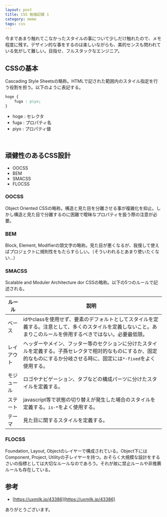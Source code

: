 ```yaml
---
layout: post
title: CSS 勉強記録 1
category: memo
tags: css
---
```


今まであまり触れてこなかったスタイルの事について少しだけ触れたので、メモ程度に残す。デザイン的な事をするのは楽しいながらも、美的センスも問われている気がして難しい。目指せ、フルスタックなエンジニア。
<!--more-->

## CSSの基本
Cascading Style Sheetsの略称。HTMLで記された範囲内のスタイル指定を行う役割を担う。以下のように表記する。

```css
hoge {
    fuga : piyo;
}
```

* hoge  : セレクタ
* fuga  : プロパティ名
* piyo  : プロパティ値

<br>

## 頑健性のあるCSS設計

* OOCSS
* BEM
* SMACSS
* FLOCSS

### OOCSS
Object Oriented CSSの略称。構造と見た目を分離させる事が複雑化を抑止。しかし構造と見た目で分離するのに困難で曖昧なプロパティを扱う際の注意が必要。

### BEM
Block, Element, Modifierの頭文字の略称。見た目が悪くなるが、我慢して使えばプロジェクトに規則性をもたらすらしい。（そういわれるとあまり使いたくない...）

### SMACSS
Scalable and Moduler Architecture dor CSSの略称。以下の5つのルールで記述される。

| ルール | 説明 |
|----|----|
| ベース | idやclassを使用せず、要素のデフォルトとしてスタイルを定義する。注意として、多くのスタイルを定義しないこと。あまりこのルールを併用するべきではない。必要最低限。 |
| レイアウト | ヘッダーやメイン、フッター等のセクションに分けたスタイルを定義する。子孫セレクタで相対的なものにするか、固定的なものにするか分岐させる時に、固定には`*-fixed`をよく使用する。 |
| モジュール | ロゴやナビゲーション、タブなどの構成パーツに分けたスタイルを定義する。 |
| ステート | javascript等で状態の切り替えが発生した場合のスタイルを定義する。`is-*`をよく使用する。 |
| テーマ | 見た目に関するスタイルを定義する。 |

### FLOCSS
Foundation, Layout, Objectのレイヤーで構成されている。Object下にはComponent, Project, Utilityの子レイヤーを持つ。おそらく大規模な設計をするさいの指標としては大切なルールなのであろう。それが故に禁止ルールや非推薦ルールも存在している。

## 参考

* [https://uxmilk.jp/43386](https://uxmilk.jp/43386)

ありがとうございます。
